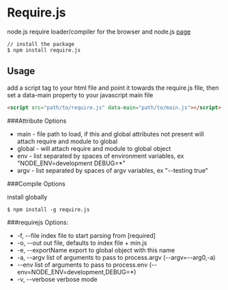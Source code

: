 Require.js
=======

node.js require loader/compiler for the browser and node.js [page](http://nathanfaucett.github.io/require.js/)

```
// install the package
$ npm install require.js
```


## Usage
add a script tag to your html file and point it towards the require.js file, then set a data-main property to your javascript main file
```html
<script src="path/to/require.js" data-main="path/to/main.js"></script>
```

###Attribute Options

  - main - file path to load, if this and global attributes not present will attach require and module to global
  - global - will attach require and module to global object
  - env - list separated by spaces of environment variables, ex "NODE_ENV=development DEBUG=*"
  - argv - list separated by spaces of argv variables, ex "--testing true"
  
###Compile Options

install globally
```
$ npm install -g require.js
```

###requirejs Options:
  - -f, --file        index file to start parsing from                                               [required]
  - -o, --out         out file, defaults to index file + min.js                                    
  - -e, --exportName  export to global object with this name                                       
  - -a, --argv        list of arguments to pass to process.argv (--argv=--arg0,-a)                 
  - --env             list of arguments to pass to process.env (--env=NODE_ENV=development,DEBUG=*)
  - -v, --verbose     verbose mode
